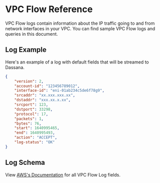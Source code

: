 # VPC Flow Reference

VPC Flow logs contain information about the IP traffic going to and from network interfaces in your VPC. You can find sample VPC Flow logs and queries in this document.

## Log Example

Here's an example of a log with default fields that will be streamed to Dassana.

```json
{
    "version": 2,
    "account-id": "123456789012",
    "interface-id": "eni-01ab234c5de6f78g9",
    "srcaddr": "xx.xxx.xxx.xx",
    "dstaddr": "xxx.xx.x.xx",
    "srcport": 123,
    "dstport": 33298,
    "protocol": 17,
    "packets": 1,
    "bytes": 76,
    "start": 1640995465,
    "end": 1640995493,
    "action": "ACCEPT",
    "log-status": "OK"
}
```

## Log Schema

View [AWS's Documentation](https://docs.aws.amazon.com/vpc/latest/userguide/flow-logs.html#flow-logs-fields) for all VPC Flow Log fields.
